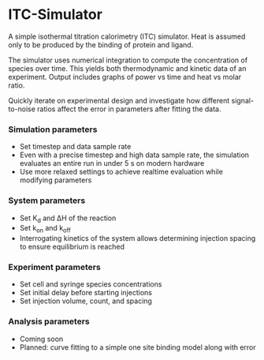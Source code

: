 # ITC-Simulator
A simple isothermal titration calorimetry (ITC) simulator. Heat is assumed only to be produced by the binding of protein and ligand.

The simulator uses numerical integration to compute the concentration of species over time. This yields both thermodynamic and kinetic data of an experiment. Output includes graphs of power vs time and heat vs molar ratio.

Quickly iterate on experimental design and investigate how different signal-to-noise ratios affect the error in parameters after fitting the data.

### Simulation parameters
- Set timestep and data sample rate
- Even with a precise timestep and high data sample rate, the simulation evaluates an entire run in under 5 s on modern hardware
- Use more relaxed settings to achieve realtime evaluation while modifying parameters

### System parameters
- Set K<sub>d</sub> and ΔH of the reaction
- Set k<sub>on</sub> and k<sub>off</sub>
- Interrogating kinetics of the system allows determining injection spacing to ensure equilibrium is reached

### Experiment parameters
- Set cell and syringe species concentrations
- Set initial delay before starting injections
- Set injection volume, count, and spacing

### Analysis parameters
- Coming soon
- Planned: curve fitting to a simple one site binding model along with error
